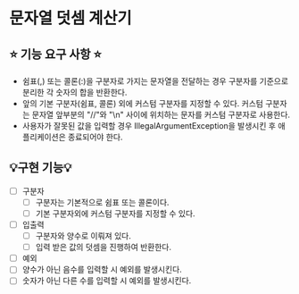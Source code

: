 # 문자열 덧셈 계산기

## ⭐ 기능 요구 사항 ⭐
- 쉼표(,) 또는 콜론(:)을 구분자로 가지는 문자열을 전달하는 경우 구분자를 기준으로 분리한 각 숫자의 합을 반환한다.
- 앞의 기본 구분자(쉼표, 콜론) 외에 커스텀 구분자를 지정할 수 있다. 커스텀 구분자는 문자열 앞부분의 "//"와 "\n" 사이에 위치하는 문자를 커스텀 구분자로 사용한다.
- 사용자가 잘못된 값을 입력할 경우 IllegalArgumentException을 발생시킨 후 애플리케이션은 종료되어야 한다.

## 💡구현 기능💡
-[ ] 구분자
  - [ ] 구분자는 기본적으로 쉼표 또는 콜론이다.
  - [ ] 기본 구분자외에 커스텀 구분자를 지정할 수 있다.  

-[ ] 입출력
  - [ ] 구분자와 양수로 이뤄져 있다.
  - [ ] 입력 받은 값의 덧셈을 진행하여 반환한다.

-[ ] 예외
- [ ] 양수가 아닌 음수를 입력할 시 예외를 발생시킨다.
- [ ] 숫자가 아닌 다른 수를 입력할 시 예외를 발생시킨다.
